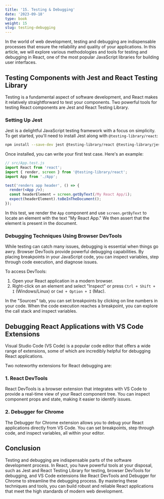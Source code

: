 ```yaml
---
title: '15. Testing & Debugging'
date: '2023-09-18'
type: book
weight: 15
slug: testing-debugging
---
```


In the world of web development, testing and debugging are indispensable processes that ensure the reliability and quality of your applications. In this article, we will explore various methodologies and tools for testing and debugging in React, one of the most popular JavaScript libraries for building user interfaces.

## Testing Components with Jest and React Testing Library

Testing is a fundamental aspect of software development, and React makes it relatively straightforward to test your components. Two powerful tools for testing React components are Jest and React Testing Library.

### Setting Up Jest

Jest is a delightful JavaScript testing framework with a focus on simplicity. To get started, you'll need to install Jest along with `@testing-library/react`:

```bash
npm install --save-dev jest @testing-library/react @testing-library/jest-dom
```

Once installed, you can write your first test case. Here's an example:

```jsx
// src/App.test.js
import React from 'react';
import { render, screen } from '@testing-library/react';
import App from './App';

test('renders app header', () => {
  render(<App />);
  const headerElement = screen.getByText(/My React App/i);
  expect(headerElement).toBeInTheDocument();
});
```

In this test, we render the `App` component and use `screen.getByText` to locate an element with the text "My React App." We then assert that the element is present in the document.

### Debugging Techniques Using Browser DevTools

While testing can catch many issues, debugging is essential when things go awry. Browser DevTools provide powerful debugging capabilities. By placing breakpoints in your JavaScript code, you can inspect variables, step through code execution, and diagnose issues.

To access DevTools:

1. Open your React application in a modern browser.
2. Right-click on an element and select "Inspect" or press `Ctrl + Shift + I` (Windows/Linux) or `Cmd + Option + I` (Mac).

In the "Sources" tab, you can set breakpoints by clicking on line numbers in your code. When the code execution reaches a breakpoint, you can explore the call stack and inspect variables.

## Debugging React Applications with VS Code Extensions

Visual Studio Code (VS Code) is a popular code editor that offers a wide range of extensions, some of which are incredibly helpful for debugging React applications.

Two noteworthy extensions for React debugging are:

### 1. **React DevTools**

   React DevTools is a browser extension that integrates with VS Code to provide a real-time view of your React component tree. You can inspect component props and state, making it easier to identify issues.

### 2. **Debugger for Chrome**

   The Debugger for Chrome extension allows you to debug your React applications directly from VS Code. You can set breakpoints, step through code, and inspect variables, all within your editor.

## Conclusion

Testing and debugging are indispensable parts of the software development process. In React, you have powerful tools at your disposal, such as Jest and React Testing Library for testing, browser DevTools for debugging, and VS Code extensions like React DevTools and Debugger for Chrome to streamline the debugging process. By mastering these techniques and tools, you can build robust and reliable React applications that meet the high standards of modern web development.
